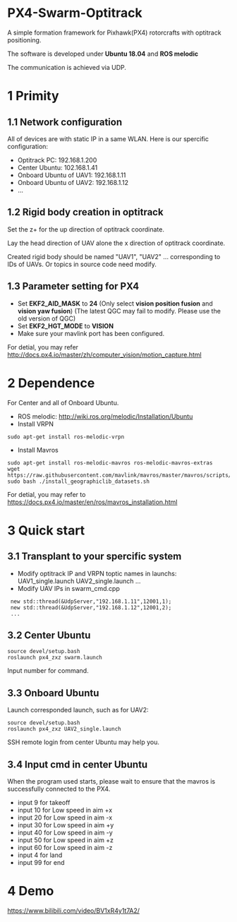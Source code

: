 # PX4-Swarm-Optitrack
A simple formation framework for Pixhawk(PX4) rotorcrafts with optitrack positioning.

The software is developed under **Ubuntu 18.04** and **ROS melodic**

The communication is achieved via UDP.

# 1 Primity

## 1.1 Network configuration
All of devices are with static IP in a same WLAN.
Here is our spercific configuration: 
- Optitrack PC:  192.168.1.200
- Center Ubuntu: 102.168.1.41
- Onboard Ubuntu of UAV1: 192.168.1.11
- Onboard Ubuntu of UAV2: 192.168.1.12
- ...

## 1.2 Rigid body creation in optitrack
Set the z+ for the up direction of optitrack coordinate.

Lay the head direction of UAV alone the x direction of optitrack coordinate.

Created rigid body should be named "UAV1", "UAV2" ...  corresponding to IDs of UAVs. Or topics in source code need modify.

## 1.3 Parameter setting for PX4
- Set **EKF2_AID_MASK** to **24** (Only select **vision position fusion** and **vision yaw fusion**) (The latest QGC may fail to modify. Please use the old version of QGC)
- Set **EKF2_HGT_MODE** to **VISION**
- Make sure your mavlink port has been configured.

For detial, you may refer http://docs.px4.io/master/zh/computer_vision/motion_capture.html


# 2 Dependence
For Center and all of Onboard Ubuntu.

- ROS melodic: http://wiki.ros.org/melodic/Installation/Ubuntu
- Install VRPN
```
sudo apt-get install ros-melodic-vrpn
```
- Install Mavros
```
sudo apt-get install ros-melodic-mavros ros-melodic-mavros-extras
wget https://raw.githubusercontent.com/mavlink/mavros/master/mavros/scripts/install_geographiclib_datasets.sh
sudo bash ./install_geographiclib_datasets.sh   
```
For detial, you may refer to https://docs.px4.io/master/en/ros/mavros_installation.html

# 3 Quick start
## 3.1 Transplant to your spercific system
- Modify optitrack IP and VRPN toptic names in launchs:
UAV1_single.launch
UAV2_single.launch
...
- Modify UAV IPs in swarm_cmd.cpp
```
 new std::thread(&UdpServer,"192.168.1.11",12001,1);
 new std::thread(&UdpServer,"192.168.1.12",12001,2);
 ...
```
## 3.2 Center Ubuntu
```
source devel/setup.bash
roslaunch px4_zxz swarm.launch
```
Input number for command.
## 3.3 Onboard Ubuntu
Launch corresponded launch, such as for UAV2:
```
source devel/setup.bash
roslaunch px4_zxz UAV2_single.launch
```
SSH remote login from center Ubuntu may help you.
## 3.4 Input cmd in center Ubuntu
When the program used starts, please wait to ensure that the mavros is successfully connected to the PX4.

- input  9 for takeoff
- input 10 for Low speed in aim +x 
- input 20 for Low speed in aim -x 
- input 30 for Low speed in aim +y 
- input 40 for Low speed in aim -y 
- input 50 for Low speed in aim +z 
- input 60 for Low speed in aim -z 
- input  4 for land
- input 99 for end



# 4 Demo

https://www.bilibili.com/video/BV1xR4y1t7A2/






